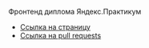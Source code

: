 Фронтенд диплома Яндекс.Практикум

* [Ссылка на страницу](https://domainname.movies.nomoredomains.xyz)
* [Ссылка на pull requests](https://github.com/MenshikovZakhar/movies-explorer-frontend/pull/2)
